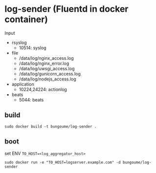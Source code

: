 # log-sender (Fluentd in docker container)

Input

* rsyslog
  * 10514: syslog
* file
  * /data/log/nginx_access.log
  * /data/log/nginx_error.log
  * /data/log/uwsgi_access.log
  * /data/log/gunicorn_access.log
  * /data/log/nodejs_access.log
* application
  * 10224,24224: actionlog
* beats
  * 5044: beats

## build

```
sudo docker build -t bungoume/log-sender .
```

## boot

set ENV `TO_HOST=<log_aggregator_host>`

```
sudo docker run -e "TO_HOST=logserver.example.com" -d bungoume/log-sender
```
